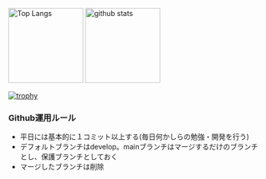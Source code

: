 <p align="left"> 
  <img alt="Top Langs" height="150px" src="https://github-readme-stats.vercel.app/api/top-langs/?username=crane74&layout=compact&show_icons=true&theme=onedark&count_private=true" />
  <img alt="github stats" height="150px" src="https://github-readme-stats.vercel.app/api?username=crane74&theme=onedark&show_icons=ture&count_private=true" />
</p>

[![trophy](https://github-profile-trophy.vercel.app/?username=crane74&theme=onedark&column=7
)](https://github.com/ryo-ma/github-profile-trophy)

### Github運用ルール
- 平日には基本的に１コミット以上する(毎日何かしらの勉強・開発を行う)
- デフォルトブランチはdevelop。mainブランチはマージするだけのブランチとし、保護ブランチとしておく
- マージしたブランチは削除

<!--
**crane74/crane74** is a ✨ _special_ ✨ repository because its `README.md` (this file) appears on your GitHub profile.

Here are some ideas to get you started:

- 🔭 I’m currently working on ...
- 🌱 I’m currently learning ...
- 👯 I’m looking to collaborate on ...
- 🤔 I’m looking for help with ...
- 💬 Ask me about ...
- 📫 How to reach me: ...
- 😄 Pronouns: ...
- ⚡ Fun fact: ...
-->
